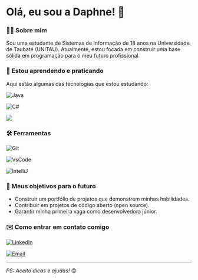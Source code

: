 
# Olá, eu sou a Daphne! 👋

### 👩‍💻 Sobre mim
Sou uma estudante de Sistemas de Informação de 18 anos na Universidade de Taubaté (UNITAU).  Atualmente, estou focada em construir uma base sólida em programação para o meu futuro profissional.

### 🧠 Estou aprendendo e praticando
Aqui estão algumas das tecnologias que estou estudando:

![Java](https://img.shields.io/badge/Java-007396?style=for-the-badge&logo=java&logoColor=white)

![C#](https://img.shields.io/badge/C%23-239120?style=for-the-badge&logo=c-sharp&logoColor=white)

![](https://img.shields.io/badge/.NET-512BD4?style=for-the-badge&logo=dotnet&logoColor=white)


### 🛠️ Ferramentas
![Git](https://img.shields.io/badge/Git-F05032?style=for-the-badge&logo=git&logoColor=white)

![VsCode](https://img.shields.io/badge/VS%20Code-007ACC?style=for-the-badge&logo=visual-studio-code&logoColor=white)

![IntelliJ](https://img.shields.io/badge/IntelliJ%20IDEA-000000?style=for-the-badge&logo=intellij-idea&logoColor=white)

### 🌱 Meus objetivos para o futuro
*   Construir um portfólio de projetos que demonstrem minhas habilidades.
*   Contribuir em projetos de código aberto (open source).
*   Garantir minha primeira vaga como desenvolvedora júnior.

### ✉️ Como entrar em contato comigo
[![LinkedIn](https://img.shields.io/badge/LinkedIn-0077B5?style=for-the-badge&logo=linkedin&logoColor=white)](https://www.linkedin.com/in/daphne-almeida)

[![Email](https://img.shields.io/badge/Gmail-D14836?style=for-the-badge&logo=gmail&logoColor=white)](mailto:daphne.vighy@gmail.com)

---
*PS: Aceito dicas e ajudas!* 😊
